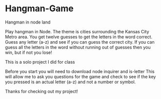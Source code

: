 # Hangman-Game

Hangman in node land

Play hangman in Node. The theme is cities surrounding the Kansas City Metro area. You get twelve guesses to get the letters in the word correct. Guess any letter (a-z) and see if you can guess the correct city. If you can guess all the letters in the word without running out of guesses then you win, but if not you lose!

This is a solo project I did for class

Before you start you will need to download node inquirer and is-letter
This will allow me to ask you questions for the game and check to see if the key you pressed is an actual letter (a-z) and not a number or symbol.

Thanks for checking out my project!
